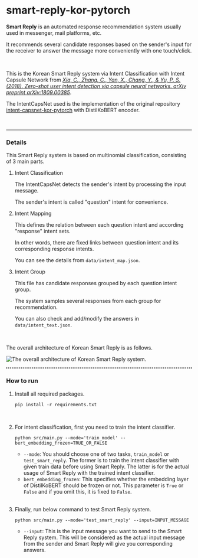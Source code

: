 # smart-reply-kor-pytorch
**Smart Reply** is an automated response recommendation system usually used in messenger, mail platforms, etc.

It recommends several candidate responses based on the sender's input for the receiver to answer the message more conveniently with one touch/click.

<br/>

This is the Korean Smart Reply system via Intent Classification with Intent Capsule Network from [*Xia, C., Zhang, C., Yan, X., Chang, Y., & Yu, P. S. (2018). Zero-shot user intent detection via capsule neural networks. arXiv preprint arXiv:1809.00385*](https://arxiv.org/abs/1809.00385).

The IntentCapsNet used is the implementation of the original repository [intent-capsnet-kor-pytorch](https://github.com/devJWSong/intent-capsnet-kor-pytorch) with DistilKoBERT encoder.

<br/>

---

### Details

This Smart Reply system is based on multinomial classification, consisting of 3 main parts.

1. Intent Classification

   The IntentCapsNet detects the sender's intent by processing the input message.

   The sender's intent is called "question" intent for convenience.

2. Intent Mapping

   This defines the relation between each question intent and according "response" intent sets.

   In other words, there are fixed links between question intent and its corresponding response intents.

   You can see the details from `data/intent_map.json`.

3. Intent Group

   This file has candidate responses grouped by each question intent group.

   The system samples several responses from each group for recommendation.

   You can also check and add/modify the answers in `data/intent_text.json`.

<br/>

The overall architecture of Korean Smart Reply is as follows.

<img src="https://user-images.githubusercontent.com/16731987/86425622-a00c8680-bd20-11ea-8b31-2caf31ae15db.png" alt="The overall architecture of Korean Smart Reply system.">

<br/>

<hr style="background: transparent; border: 0.5px dashed;"/>

### How to run

1. Install all required packages.

   ```shell
   pip install -r requirements.txt
   ```

   <br/>

2. For intent classification, first you need to train the intent classifier.

   ```shell
   python src/main.py --mode='train_model' --bert_embedding_frozen=TRUE_OR_FALSE
   ```

   - `--mode`: You should choose one of two tasks, `train_model` or `test_smart_reply`. The former is to train the intent classifier with given train data before using Smart Reply. The latter is for the actual usage of Smart Reply with the trained intent classifier.
   - `bert_embedding_frozen`: This specifies whether the embedding layer of DistilKoBERT should be frozen or not. This parameter is `True` or `False` and if you omit this, it is fixed to `False`.

   <br/>

3. Finally, run below command to test Smart Reply system.

   ```shell
   python src/main.py --mode='test_smart_reply' --input=INPUT_MESSAGE
   ```

   - `--input`: This is the input message you want to send to the Smart Reply system. This will be considered as the actual input message from the sender and Smart Reply will give you corresponding answers.

<br/>

